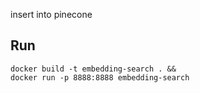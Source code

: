 insert into pinecone

## Run

```
docker build -t embedding-search . &&
docker run -p 8888:8888 embedding-search
```

